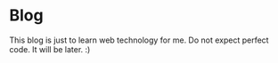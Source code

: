 
# Blog

 This blog is just  to learn web technology for me. Do not expect perfect code. It will be later. :)
